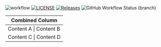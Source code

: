 ![workflow](https://github.com/kp-k/sem/actions/workflows/main.yml/badge.svg)
[![LICENSE](https://img.shields.io/github/license/kp-k/sem.svg?style=flat-square)](https://github.com/kp-k/sem/blob/master/LICENSE)
[![Releases](https://img.shields.io/github/release/kp-k/sem/all.svg?style=flat-square)](https://github.com/kp-k/sem/releases)
![GitHub Workflow Status (branch)](https://img.shields.io/github/actions/workflow/status/kp-k/sem/main.yml?branch=develop)

| Combined Column     |
|---------------------|
| Content A \| Content B |
| Content C \| Content D |


